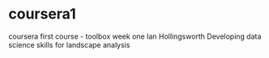 coursera1
=========

coursera first course - toolbox week one Ian Hollingsworth
Developing data science skills for landscape analysis
